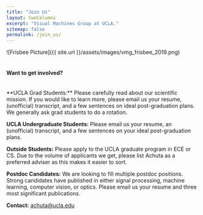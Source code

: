 ```yaml
---
title: "Join Us"
layout: twoColumns
excerpt: "Visual Machines Group at UCLA."
sitemap: false
permalink: /join_us/
---
```

![Frisbee Picture]({{ site.url }}/assets/images/vmg_frisbee_2019.png)
<br>
<br>
#### Want to get involved?
<br>
**UCLA Grad Students:** Please carefully read about our scientific mission. If you would like to learn more, please email us your resume, (unofficial) transcript, and a few sentences on ideal post-graduation plans. We generally ask grad students to do a rotation.

**UCLA Undergraduate Students:** Please email us your resume, an (unofficial) transcript, and a few sentences on your ideal post-graduation plans.

**Outside Students:** Please apply to the UCLA graduate program in ECE or CS. Due to the volume of applicants we get, please list Achuta as a preferred adviser as this makes it easier to sort.

**Postdoc Candidates:** We are looking to fill multiple postdoc positions. Strong candidates have published in either signal processing, machine learning, computer vision, or optics. Please email us your resume and three most significant publications.

**Contact:** [achuta@ucla.edu](mailto:achuta@ucla.edu)
